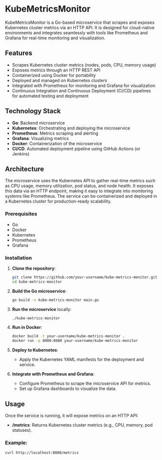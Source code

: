 # KubeMetricsMonitor

KubeMetricsMonitor is a Go-based microservice that scrapes and exposes Kubernetes cluster metrics via an HTTP API. It is designed for cloud-native environments and integrates seamlessly with tools like Prometheus and Grafana for real-time monitoring and visualization.

## Features

- Scrapes Kubernetes cluster metrics (nodes, pods, CPU, memory usage)
- Exposes metrics through an HTTP REST API
- Containerized using Docker for portability
- Deployed and managed on Kubernetes clusters
- Integrated with Prometheus for monitoring and Grafana for visualization
- Continuous Integration and Continuous Deployment (CI/CD) pipelines for automated testing and deployment

## Technology Stack

- **Go**: Backend microservice
- **Kubernetes**: Orchestrating and deploying the microservice
- **Prometheus**: Metrics scraping and alerting
- **Grafana**: Visualizing metrics
- **Docker**: Containerization of the microservice
- **CI/CD**: Automated deployment pipeline using GitHub Actions (or Jenkins)

## Architecture

The microservice uses the Kubernetes API to gather real-time metrics such as CPU usage, memory utilization, pod status, and node health. It exposes this data via an HTTP endpoint, making it easy to integrate into monitoring systems like Prometheus. The service can be containerized and deployed in a Kubernetes cluster for production-ready scalability.

### Prerequisites

- Go
- Docker
- Kubernetes
- Prometheus
- Grafana

### Installation

1. **Clone the repository**:
    ```bash
    git clone https://github.com/your-username/kube-metrics-monitor.git
    cd kube-metrics-monitor
    ```

2. **Build the Go microservice**:
    ```bash
    go build -o kube-metrics-monitor main.go
    ```

3. **Run the microservice** locally:
    ```bash
    ./kube-metrics-monitor
    ```

4. **Run in Docker**:
    ```bash
    docker build -t your-username/kube-metrics-monitor .
    docker run -p 8080:8080 your-username/kube-metrics-monitor
    ```

5. **Deploy to Kubernetes**:
    - Apply the Kubernetes YAML manifests for the deployment and service.

6. **Integrate with Prometheus and Grafana**:
    - Configure Prometheus to scrape the microservice API for metrics.
    - Set up Grafana dashboards to visualize the data.

## Usage

Once the service is running, it will expose metrics on an HTTP API:

- **/metrics**: Returns Kubernetes cluster metrics (e.g., CPU, memory, pod statuses).

### Example:

```bash
curl http://localhost:8080/metrics
